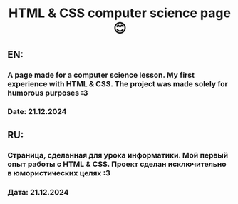 <h1 align="center">HTML & CSS computer science page😊</h1>

## EN:

### A page made for a computer science lesson. My first experience with HTML & CSS. The project was made solely for humorous purposes :3

### Date: 21.12.2024

## RU:

### Страница, сделанная для урока информатики. Мой первый опыт работы с HTML & CSS. Проект сделан исключительно в юмористических целях :3

### Дата: 21.12.2024
